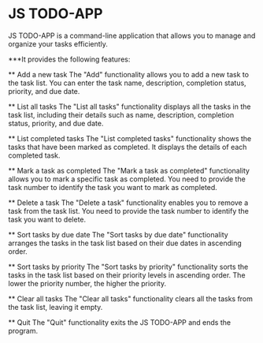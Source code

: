 # JS TODO-APP

JS TODO-APP is a command-line application that allows you to manage and organize your tasks efficiently. 

***It provides the following features:

** Add a new task
The "Add" functionality allows you to add a new task to the task list. You can enter the task name, description, completion status, priority, and due date.

** List all tasks
The "List all tasks" functionality displays all the tasks in the task list, including their details such as name, description, completion status, priority, and due date.

** List completed tasks
The "List completed tasks" functionality shows the tasks that have been marked as completed. It displays the details of each completed task.

** Mark a task as completed
The "Mark a task as completed" functionality allows you to mark a specific task as completed. You need to provide the task number to identify the task you want to mark as completed.

** Delete a task
The "Delete a task" functionality enables you to remove a task from the task list. You need to provide the task number to identify the task you want to delete.

** Sort tasks by due date
The "Sort tasks by due date" functionality arranges the tasks in the task list based on their due dates in ascending order.

** Sort tasks by priority
The "Sort tasks by priority" functionality sorts the tasks in the task list based on their priority levels in ascending order. The lower the priority number, the higher the priority.

** Clear all tasks
The "Clear all tasks" functionality clears all the tasks from the task list, leaving it empty.

** Quit
The "Quit" functionality exits the JS TODO-APP and ends the program.
